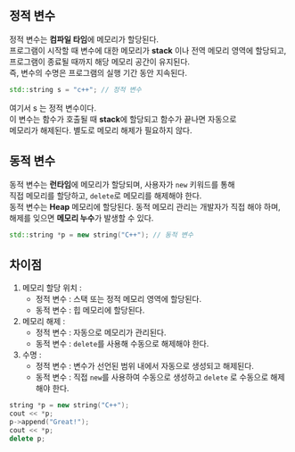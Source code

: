 ## 정적 변수
정적 변수는 **컴파일 타임**에 메모리가 할당된다. <br/>
프로그램이 시작할 때 변수에 대한 메모리가 **stack** 이나 전역 메모리 영역에 할당되고, <br/>
프로그램이 종료될 때까지 해당 메모리 공간이 유지된다. <br/>
즉, 변수의 수명은 프로그램의 실행 기간 동안 지속된다. <br/>

```c++
std::string s = "c++"; // 정적 변수
```

여기서 s 는 정적 변수이다. <br/>
이 변수는 함수가 호출될 때 **stack**에 할당되고 함수가 끝나면 자동으로 <br/>
메모리가 해제된다. 별도로 메모리 해제가 필요하지 않다. <br/>

## 동적 변수
동적 변수는 **런타임**에 메모리가 할당되며, 사용자가 ```new``` 키워드를 통해 <br/>
직접 메모리를 할당하고, ```delete```로 메모리를 해제해야 한다. <br/>
동적 변수는 **Heap** 메모리에 할당된다. 동적 메모리 관리는 개발자가 직접 해야 하며, <br/>
해제를 잊으면 **메모리 누수**가 발생할 수 있다.
```c++
std::string *p = new string("C++"); // 동적 변수
```

## 차이점
1. 메모리 할당 위치 :
   - 정적 변수 : 스택 또는 정적 메모리 영역에 할당된다.
   - 동적 변수 : 힙 메모리에 할당된다.
2. 메모리 해제 : 
   - 정적 변수 : 자동으로 메모리가 관리된다.
   - 동적 변수 : ```delete```를 사용해 수동으로 해제해야 한다.
3. 수명 : 
   - 정적 변수 : 변수가 선언된 범위 내에서 자동으로 생성되고 해제된다.
   - 동적 변수 : 직접 ```new```를 사용하여 수동으로 생성하고 ```delete```
   로 수동으로 해제해야 한다.

```c++
string *p = new string("C++");
cout << *p;
p->append("Great!");
cout << *p;
delete p;
```

